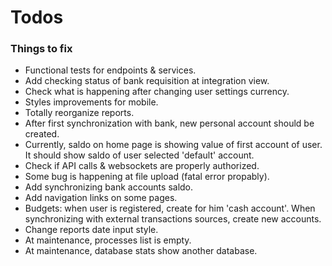 # Todos

### Things to fix

* Functional tests for endpoints & services.
* Add checking status of bank requisition at integration view.
* Check what is happening after changing user settings currency.
* Styles improvements for mobile.
* Totally reorganize reports.
* After first synchronization with bank, new personal account should be created.
* Currently, saldo on home page is showing value of first account of user. It should show saldo of user selected 'default' account. 
* Check if API calls & websockets are properly authorized.
* Some bug is happening at file upload (fatal error propably).
* Add synchronizing bank accounts saldo.
* Add navigation links on some pages.
* Budgets: when user is registered, create for him 'cash account'. When synchronizing with external transactions sources, create new accounts.
* Change reports date input style.
* At maintenance, processes list is empty.
* At maintenance, database stats show another database.
